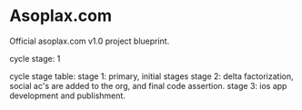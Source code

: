 # Asoplax.com
Official asoplax.com v1.0 project blueprint.

cycle stage: 1

cycle stage table:
stage 1: primary, initial stages
stage 2: delta factorization, social ac's are added to the org, and final code assertion.
stage 3: ios app development and publishment.

